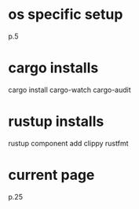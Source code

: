 # os specific setup
p.5

# cargo installs
cargo install cargo-watch cargo-audit
# rustup installs
rustup component add clippy rustfmt

# current page
p.25
